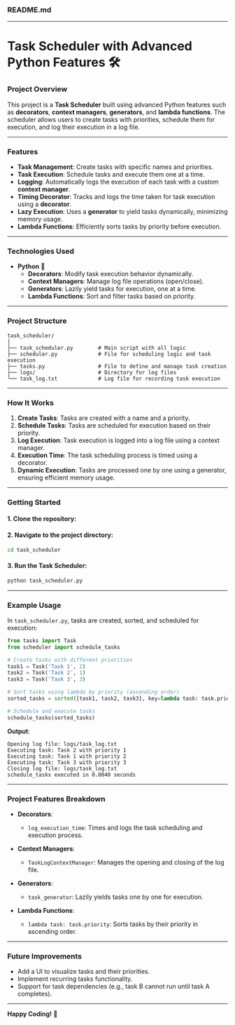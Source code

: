 ### **README.md**

---

# **Task Scheduler with Advanced Python Features** 🛠️

### **Project Overview**

This project is a **Task Scheduler** built using advanced Python features such as **decorators**, **context managers**, **generators**, and **lambda functions**. The scheduler allows users to create tasks with priorities, schedule them for execution, and log their execution in a log file.

---

### **Features**

- **Task Management**: Create tasks with specific names and priorities.
- **Task Execution**: Schedule tasks and execute them one at a time.
- **Logging**: Automatically logs the execution of each task with a custom **context manager**.
- **Timing Decorator**: Tracks and logs the time taken for task execution using a **decorator**.
- **Lazy Execution**: Uses a **generator** to yield tasks dynamically, minimizing memory usage.
- **Lambda Functions**: Efficiently sorts tasks by priority before execution.

---

### **Technologies Used**

- **Python** 🐍
  - **Decorators**: Modify task execution behavior dynamically.
  - **Context Managers**: Manage log file operations (open/close).
  - **Generators**: Lazily yield tasks for execution, one at a time.
  - **Lambda Functions**: Sort and filter tasks based on priority.

---

### **Project Structure**

```plaintext
task_scheduler/
│
├── task_scheduler.py        # Main script with all logic
├── scheduler.py             # File for scheduling logic and task execution
├── tasks.py                 # File to define and manage task creation
├── logs/                    # Directory for log files
└── task_log.txt             # Log file for recording task execution
```

---

### **How It Works**

1. **Create Tasks**: Tasks are created with a name and a priority.
2. **Schedule Tasks**: Tasks are scheduled for execution based on their priority.
3. **Log Execution**: Task execution is logged into a log file using a context manager.
4. **Execution Time**: The task scheduling process is timed using a decorator.
5. **Dynamic Execution**: Tasks are processed one by one using a generator, ensuring efficient memory usage.

---

### **Getting Started**

#### **1. Clone the repository**:


#### **2. Navigate to the project directory**:
```bash
cd task_scheduler
```

#### **3. Run the Task Scheduler**:
```bash
python task_scheduler.py
```

---

### **Example Usage**

In `task_scheduler.py`, tasks are created, sorted, and scheduled for execution:

```python
from tasks import Task
from scheduler import schedule_tasks

# Create tasks with different priorities
task1 = Task('Task 1', 2)
task2 = Task('Task 2', 1)
task3 = Task('Task 3', 3)

# Sort tasks using lambda by priority (ascending order)
sorted_tasks = sorted([task1, task2, task3], key=lambda task: task.priority)

# Schedule and execute tasks
schedule_tasks(sorted_tasks)
```

**Output**:
```plaintext
Opening log file: logs/task_log.txt
Executing task: Task 2 with priority 1
Executing task: Task 1 with priority 2
Executing task: Task 3 with priority 3
Closing log file: logs/task_log.txt
schedule_tasks executed in 0.0040 seconds
```

---

### **Project Features Breakdown**

- **Decorators**:
  - `log_execution_time`: Times and logs the task scheduling and execution process.
  
- **Context Managers**:
  - `TaskLogContextManager`: Manages the opening and closing of the log file.

- **Generators**:
  - `task_generator`: Lazily yields tasks one by one for execution.

- **Lambda Functions**:
  - `lambda task: task.priority`: Sorts tasks by their priority in ascending order.

---

### **Future Improvements**

- Add a UI to visualize tasks and their priorities.
- Implement recurring tasks functionality.
- Support for task dependencies (e.g., task B cannot run until task A completes).
  
---


**Happy Coding!** 🎉
